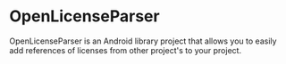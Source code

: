 OpenLicenseParser
=================

OpenLicenseParser is an Android library project that allows you to easily add references of licenses from other project's  to your project. 
